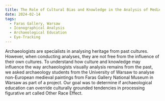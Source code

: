 ```yaml
---
title: The Role of Cultural Bias and Knowledge in the Analysis of Medieval Paintings
date: 2024-02-14
tags:
  - Faras Gallery, Warsaw
  - Iconographical Analysis
  - Archaeological Education
  - Eye-Tracking 
---
```


Archaeologists are specialists in analysing heritage from past cultures. However, when conducting analyses, they are not free from the influence of their own cultures. To understand how culture and knowledge may influence the way archaeologists visually analysis remains from the past, we asked archaeology students from the University of Warsaw to analyse non-European medieval paintings from Faras Gallery National Museum in Warsaw as part of a project. Our goal was to determine if archaeological education can override culturally grounded tendencies in processing figurative art called Other Race Effect.

<!--more-->

